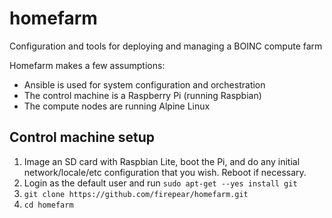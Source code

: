 # homefarm
Configuration and tools for deploying and managing a BOINC compute farm

Homefarm makes a few assumptions:

* Ansible is used for system configuration and orchestration
* The control machine is a Raspberry Pi (running Raspbian)
* The compute nodes are running Alpine Linux

## Control machine setup

1. Image an SD card with Raspbian Lite, boot the Pi, and do any initial network/locale/etc configuration that you wish. Reboot if necessary.
1. Login as the default user and run `sudo apt-get --yes install git`
1. `git clone https://github.com/firepear/homefarm.git`
1. `cd homefarm`
